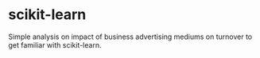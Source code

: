 # scikit-learn
Simple analysis on impact of business advertising mediums on turnover to get familiar with scikit-learn.
